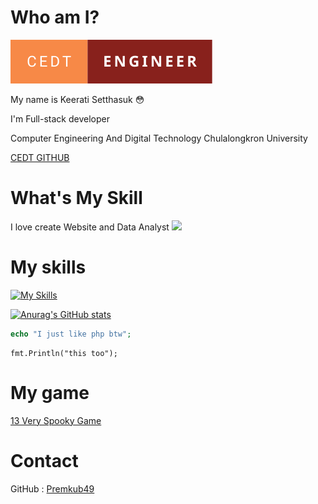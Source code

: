<h1>Who am I?</h1>
<img src = "https://raw.githubusercontent.com/CEDT-Chula/For-The-Cedt-Badge/main/badges/cedt-engineer.svg" >

<p>
My name is Keerati Setthasuk 😳

I'm Full-stack developer

</p>
Computer Engineering And Digital Technology Chulalongkron University


<a href = "https://github.com/cedt-chula" target="_blank">CEDT GITHUB</a>

<h1 class = "Head">What's My Skill</h1>
<label class = "content">
I love create Website and Data Analyst
</label>
<img src = "https://sdl-stickershop.line.naver.jp/products/0/0/1/20589833/LINEStorePC/main.png" width="25%">

<h1 class = "Head">My skills</h1>

[![My Skills](https://skillicons.dev/icons?i=html,css,js,go,c,cpp,lua,python,react,php,arduino,bootstrap,mysql,postgresql,vscode)](https://skillicons.dev)

[![Anurag's GitHub stats](https://github-readme-stats.vercel.app/api?username=premkub49)](https://github.com/anuraghazra/github-readme-stats)

```php
echo "I just like php btw";
```
```golang
fmt.Println("this too");
```
<h1>My game</h1>

<a href="https://www.roblox.com/games/12461209048/Beta-13-Very-Spooky-Game">13 Very Spooky Game</a>

<h1>Contact</h1>
GitHub : <a href="https://github.com/Premkub49">Premkub49</a>
